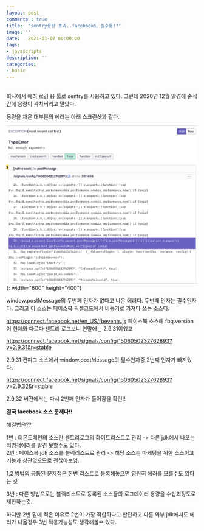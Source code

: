 ```yaml
---
layout: post
comments : true
title:  "sentry용량 초과..facebook도 실수를!?"
image: ''
date:   2021-01-07 00:00:00
tags:
- javascripts
description: ''
categories:
- basic
---
```



<br>
회사에서 에러 로깅 용 툴로 sentry를 사용하고 있다.
그런데 2020년 12월 말경에 순식간에 용량이 꽉차버리고 말았다.

용량을 채운 대부분의 에러는 아래 스크린샷과 같다.

![센트리 캡처화면](/assets/img/2021-01-07-sentry.png){: width="600" height="400"}

window.postMessage의 두번째 인자가 없다고 나온 에러다. 두번째 인자는 필수인자다.
그리고 이 소스는 페이스북 픽셀코드에서 비동기로 가져다 쓰는 소스다.

https://connect.facebook.net/en_US/fbevents.js
페이스북 소스에 fbq.version이 현제와 다르다 센트리 로그보니 연말에는 2.9.31이었고 

https://connect.facebook.net/signals/config/1506050232762893?v=2.9.31&r=stable

2.9.31 컨피그 소스에서 window.postMessage의 필수인자중 2번째 인자가 빠져있다.

https://connect.facebook.net/signals/config/1506050232762893?v=2.9.32&r=stable

2.9.32 버젼에서는 다시 2번째 인자가 들어감을 확인!!

**결국 facebook 소스 문제다!!**

해결법은??

1번 : 티몬도메인의 소스만 센트리로그의 화이트리스트로 관리 
-> 다른 jdk에서 나오는 치명적에러를 발견 못할수도 있다.<br>
2번 : 페이스북 jdk 소스를 블랙리스트로 관리
-> 해당 소스는 마케팅을 위한 소스이고 기능과 상관없으므로 괜찮아보임.<br>

1,2 방법의 공통된 문제점은 한번 리스트로 등록해놓으면 영원히 에러를 모를수도 있다는 것<br>

3번 : 다른 방법으로는 블랙리스트로 등록된 소스들의 로그데이터 용량을 수십회정도로 제한하는것.<br>

하지만 2번 밑에 적은 이유로 2번이 가장 적합하다고 판단하고 다른 외부 jdk에서도 에러가 나올경우 3번 적용가능성도 생각해볼수 있다.





